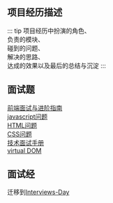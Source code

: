 ## 项目经历描述 
::: tip
项目经历中扮演的角色、  
负责的模块、  
碰到的问题、  
解决的思路、  
达成的效果以及最后的总结与沉淀
:::   

## 面试题  

[前端面试与进阶指南](https://www.cxymsg.com)  
[javascript问题](https://github.com/yangshun/front-end-interview-handbook/blob/master/Translations/Chinese/questions/javascript-questions.md)       
[HTML问题](https://github.com/yangshun/front-end-interview-handbook/blob/master/Translations/Chinese/questions/html-questions.md)       
[CSS问题](https://github.com/yangshun/front-end-interview-handbook/blob/master/Translations/Chinese/questions/css-questions.md)     
[技术面试手册](https://yangshun.github.io/tech-interview-handbook/algorithms/array)     
[virtual DOM](https://github.com/livoras/blog/issues/13)

## 面试经
迁移到[Interviews-Day](https://github.com/nibilin33/Interview-Days/tree/master/enterprise)  


